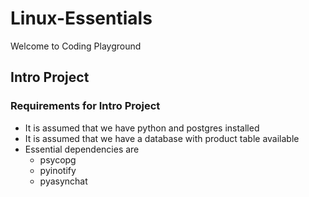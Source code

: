 # Linux-Essentials

Welcome to Coding Playground

## Intro Project

### Requirements for Intro Project

- It is assumed that we have python and postgres installed
- It is assumed that we have a database with product table available
- Essential dependencies are
     - psycopg
     - pyinotify
     - pyasynchat

